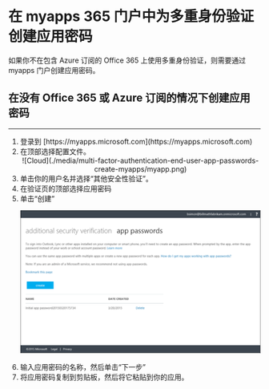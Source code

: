 <properties 
	pageTitle="在 Myapps 门户中为 Azure Multi-Factor Authentication 创建应用密码" 
	description="本页说明用户如何在 Myapps 门户中创建更多的应用密码。" 
	services="multi-factor-authentication" 
	documentationCenter="" 
	authors="billmath" 
	manager="terrylan" 
	editor="bryanla"/>

<tags 
	ms.service="multi-factor-authentication" 
	ms.date="11/19/2015" 
	wacn.date="01/14/2016"/>

# 在 myapps 365 门户中为多重身份验证创建应用密码



如果你不在包含 Azure 订阅的 Office 365 上使用多重身份验证，则需要通过 myapps 门户创建应用密码。

## 在没有 Office 365 或 Azure 订阅的情况下创建应用密码
--------------------------------------------------------------------------------
<ol>
<li>登录到 [https://myapps.microsoft.com](https://myapps.microsoft.com)</li>
<li>在顶部选择配置文件。</li>

<center>![Cloud](./media/multi-factor-authentication-end-user-app-passwords-create-myapps/myapp.png)</center>

<li>单击你的用户名并选择“其他安全性验证”。</li>
<li>在验证页的顶部选择应用密码</li>
<li>单击“创建”</li>

![云](./media/multi-factor-authentication-end-user-app-passwords-create-myapps/apppassword.png)

<li>输入应用密码的名称，然后单击“下一步”</li>
<li>将应用密码复制到剪贴板，然后将它粘贴到你的应用。</li>

<!---HONumber=69-->